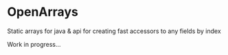 # OpenArrays
Static arrays for java &amp; api for creating fast accessors to any fields by index

Work in progress...